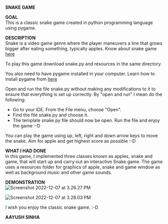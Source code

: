 **SNAKE GAME**  

**GOAL**  
This is a classic snake game created in python programming language using pygame.


**DESCRIPTION**  
Snake is a video game genre where the player maneuvers a line that grows bigger after eating something, typically apples. Know about snake game [here](https://en.wikipedia.org/wiki/Snake_(video_game_genre))



To play this game download snake.py and resources in the same directory. 

You also need to have pygame installed in your computer. Learn how to install pygame from [here](https://www.pygame.org/wiki/GettingStarted#Pygame%20Installation)

Open and run the file snake.py without making any modifications to it to ensure that everything is set up correctly. By "open and run" I mean do the following:
* Go to your IDE. From the File menu, choose "Open".
* Find the file snake.py and choose it.
* The template snake.py file should now be open. Run the file and enjoy the game :-D

You can play the game using up, left, right and down arrow keys to move the snake. Aim for apple and get highest score as possible :-D


**WHAT I HAD DONE**  
In this game, I implemented three classes known as apples, snake and game, that will start up and carry out an interactive Snake game. The game uses a resources folder for graphics of apple, snake and game window as well as background music and other game sounds. 

**DEMONSTRATION**  
![Screenshot 2022-12-07 at 3.26.27 PM](https://github.com/aayushsinha0706/Play-With-Python/blob/main/Snake%20Game/screenshots/Screenshot%202022-12-07%20at%203.26.27%20PM.png)

![Screenshot 2022-12-07 at 3.28.03 PM](https://github.com/aayushsinha0706/Play-With-Python/blob/main/Snake%20Game/screenshots/Screenshot%202022-12-07%20at%203.28.03%20PM.png)


I wish you enjoy the classic snake game. :-D

**AAYUSH SINHA**  
